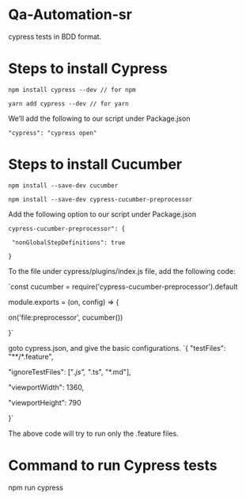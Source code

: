 # Qa-Automation-sr
cypress tests in BDD format.


# Steps to install Cypress
`npm install cypress --dev // for npm`

`yarn add cypress --dev // for yarn`

We’ll add the following to our script under Package.json

`"cypress": "cypress open"`

# Steps to install Cucumber 
`npm install --save-dev cucumber`

`npm install --save-dev cypress-cucumber-preprocessor`

Add the following option to our script under Package.json

`cypress-cucumber-preprocessor": {`

   ` "nonGlobalStepDefinitions": true`
    
`}`

To the file under cypress/plugins/index.js file, add the following code:

`const cucumber = require('cypress-cucumber-preprocessor').default

module.exports = (on, config) => {

  on('file:preprocessor', cucumber())
  
}`

goto cypress.json, and give the basic configurations.
`{
  "testFiles": "**/*.feature",
  
  "ignoreTestFiles": ["*.js", "*.ts", "*.md"],
  
  "viewportWidth": 1360,
  
  "viewportHeight": 790
  
}`

The above code will try to run only the .feature files.


# Command to run Cypress tests
npm run cypress



